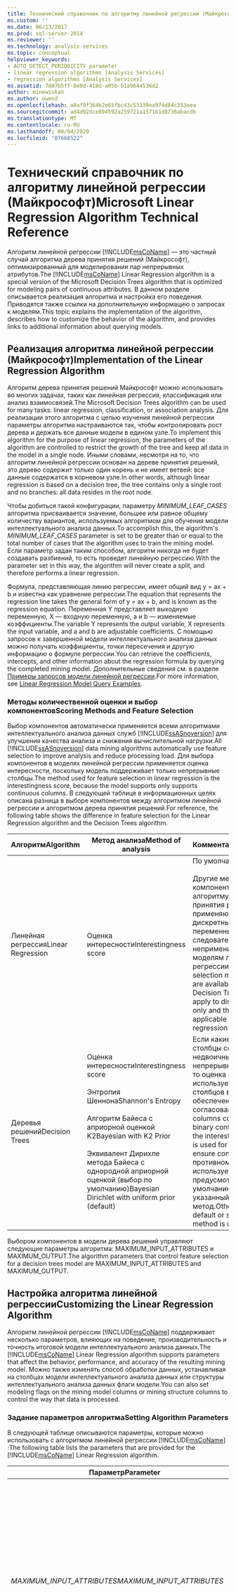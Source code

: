```yaml
---
title: Технический справочник по алгоритму линейной регрессии (Майкрософт) | Документация Майкрософт
ms.custom: ''
ms.date: 06/13/2017
ms.prod: sql-server-2014
ms.reviewer: ''
ms.technology: analysis-services
ms.topic: conceptual
helpviewer_keywords:
- AUTO_DETECT_PERIODICITY parameter
- linear regression algorithms [Analysis Services]
- regression algorithms [Analysis Services]
ms.assetid: 7807b5ff-8e0d-418d-a05b-b1a9644536d2
author: minewiskan
ms.author: owend
ms.openlocfilehash: a8af9f364b2e65fbc43c53139ea974d84c353eea
ms.sourcegitcommit: ad4d92dce894592a259721a1571b1d8736abacdb
ms.translationtype: MT
ms.contentlocale: ru-RU
ms.lasthandoff: 08/04/2020
ms.locfileid: "87668522"
---
```

# <a name="microsoft-linear-regression-algorithm-technical-reference"></a><span data-ttu-id="eea2a-102">Технический справочник по алгоритму линейной регрессии (Майкрософт)</span><span class="sxs-lookup"><span data-stu-id="eea2a-102">Microsoft Linear Regression Algorithm Technical Reference</span></span>
  <span data-ttu-id="eea2a-103">Алгоритм линейной регрессии [!INCLUDE[msCoName](../../includes/msconame-md.md)] — это частный случай алгоритма дерева принятия решений (Майкрософт), оптимизированный для моделирования пар непрерывных атрибутов.</span><span class="sxs-lookup"><span data-stu-id="eea2a-103">The [!INCLUDE[msCoName](../../includes/msconame-md.md)] Linear Regression algorithm is a special version of the Microsoft Decision Trees algorithm that is optimized for modeling pairs of continuous attributes.</span></span> <span data-ttu-id="eea2a-104">В данном разделе описывается реализация алгоритма и настройка его поведения. Приводятся также ссылки на дополнительную информацию о запросах к моделям.</span><span class="sxs-lookup"><span data-stu-id="eea2a-104">This topic explains the implementation of the algorithm, describes how to customize the behavior of the algorithm, and provides links to additional information about querying models.</span></span>  
  
## <a name="implementation-of-the-linear-regression-algorithm"></a><span data-ttu-id="eea2a-105">Реализация алгоритма линейной регрессии (Майкрософт)</span><span class="sxs-lookup"><span data-stu-id="eea2a-105">Implementation of the Linear Regression Algorithm</span></span>  
 <span data-ttu-id="eea2a-106">Алгоритм дерева принятия решений Майкрософт можно использовать во многих задачах, таких как линейная регрессия, классификация или анализ взаимосвязей.</span><span class="sxs-lookup"><span data-stu-id="eea2a-106">The Microsoft Decision Trees algorithm can be used for many tasks: linear regression, classification, or association analysis.</span></span> <span data-ttu-id="eea2a-107">Для реализации этого алгоритма с целью изучения линейной регрессии параметры алгоритма настраиваются так, чтобы контролировать рост дерева и держать все данные модели в едином узле.</span><span class="sxs-lookup"><span data-stu-id="eea2a-107">To implement this algorithm for the purpose of linear regression, the parameters of the algorithm are controlled to restrict the growth of the tree and keep all data in the model in a single node.</span></span> <span data-ttu-id="eea2a-108">Иными словами, несмотря на то, что алгоритм линейной регрессии основан на дереве принятия решений, это дерево содержит только один корень и не имеет ветвей: все данные содержатся в корневом узле.</span><span class="sxs-lookup"><span data-stu-id="eea2a-108">In other words, although linear regression is based on a decision tree, the tree contains only a single root and no branches: all data resides in the root node.</span></span>  
  
 <span data-ttu-id="eea2a-109">Чтобы добиться такой конфигурации, параметру *MINIMUM_LEAF_CASES* алгоритма присваивается значение, большее или равное общему количеству вариантов, используемых алгоритмом для обучения модели интеллектуального анализа данных.</span><span class="sxs-lookup"><span data-stu-id="eea2a-109">To accomplish this, the algorithm's *MINIMUM_LEAF_CASES* parameter is set to be greater than or equal to the total number of cases that the algorithm uses to train the mining model.</span></span> <span data-ttu-id="eea2a-110">Если параметр задан таким способом, алгоритм никогда не будет создавать разбиений, то есть проведет линейную регрессию.</span><span class="sxs-lookup"><span data-stu-id="eea2a-110">With the parameter set in this way, the algorithm will never create a split, and therefore performs a linear regression.</span></span>  
  
 <span data-ttu-id="eea2a-111">Формула, представляющая линию регрессии, имеет общий вид y = ax + b и известна как уравнение регрессии.</span><span class="sxs-lookup"><span data-stu-id="eea2a-111">The equation that represents the regression line takes the general form of y = ax + b, and is known as the regression equation.</span></span> <span data-ttu-id="eea2a-112">Переменная Y представляет выходную переменную, X — входную переменную, a и b — изменяемые коэффициенты.</span><span class="sxs-lookup"><span data-stu-id="eea2a-112">The variable Y represents the output variable, X represents the input variable, and a and b are adjustable coefficients.</span></span> <span data-ttu-id="eea2a-113">С помощью запросов к завершенной модели интеллектуального анализа данных можно получать коэффициенты, точки пересечения и другую информацию о формуле регрессии.</span><span class="sxs-lookup"><span data-stu-id="eea2a-113">You can retrieve the coefficients, intercepts, and other information about the regression formula by querying the completed mining model.</span></span> <span data-ttu-id="eea2a-114">Дополнительные сведения см. в разделе [Примеры запросов модели линейной регрессии](linear-regression-model-query-examples.md).</span><span class="sxs-lookup"><span data-stu-id="eea2a-114">For more information, see [Linear Regression Model Query Examples](linear-regression-model-query-examples.md).</span></span>  
  
### <a name="scoring-methods-and-feature-selection"></a><span data-ttu-id="eea2a-115">Методы количественной оценки и выбор компонентов</span><span class="sxs-lookup"><span data-stu-id="eea2a-115">Scoring Methods and Feature Selection</span></span>  
 <span data-ttu-id="eea2a-116">Выбор компонентов автоматически применяется всеми алгоритмами интеллектуального анализа данных служб [!INCLUDE[ssASnoversion](../../includes/ssasnoversion-md.md)] для улучшения качества анализа и снижения вычислительной нагрузки.</span><span class="sxs-lookup"><span data-stu-id="eea2a-116">All [!INCLUDE[ssASnoversion](../../includes/ssasnoversion-md.md)] data mining algorithms automatically use feature selection to improve analysis and reduce processing load.</span></span> <span data-ttu-id="eea2a-117">Для выбора компонентов в моделях линейной регрессии применяется оценка интересности, поскольку модель поддерживает только непрерывные столбцы.</span><span class="sxs-lookup"><span data-stu-id="eea2a-117">The method used for feature selection in linear regression is the interestingness score, because the model supports only supports continuous columns.</span></span> <span data-ttu-id="eea2a-118">В следующей таблице в информационных целях описана разница в выборе компонентов между алгоритмом линейной регрессии и алгоритмом дерева принятия решений.</span><span class="sxs-lookup"><span data-stu-id="eea2a-118">For reference, the following table shows the difference in feature selection for the Linear Regression algorithm and the Decision Trees algorithm.</span></span>  
  
|<span data-ttu-id="eea2a-119">Алгоритм</span><span class="sxs-lookup"><span data-stu-id="eea2a-119">Algorithm</span></span>|<span data-ttu-id="eea2a-120">Метод анализа</span><span class="sxs-lookup"><span data-stu-id="eea2a-120">Method of analysis</span></span>|<span data-ttu-id="eea2a-121">Комментарии</span><span class="sxs-lookup"><span data-stu-id="eea2a-121">Comments</span></span>|  
|---------------|------------------------|--------------|  
|<span data-ttu-id="eea2a-122">Линейная регрессия</span><span class="sxs-lookup"><span data-stu-id="eea2a-122">Linear Regression</span></span>|<span data-ttu-id="eea2a-123">Оценка интересности</span><span class="sxs-lookup"><span data-stu-id="eea2a-123">Interestingness score</span></span>|<span data-ttu-id="eea2a-124">По умолчанию.</span><span class="sxs-lookup"><span data-stu-id="eea2a-124">Default.</span></span><br /><br /> <span data-ttu-id="eea2a-125">Другие методы выбора компонентов, доступные алгоритму дерева принятия решений, применяются только к дискретным переменным, и, следовательно, неприменимы к моделям линейной регрессии.</span><span class="sxs-lookup"><span data-stu-id="eea2a-125">Other feature selection methods that are available with the Decision Trees algorithm apply to discrete variables only and therefore are not applicable to linear regression models.</span></span>|  
|<span data-ttu-id="eea2a-126">Деревья решений</span><span class="sxs-lookup"><span data-stu-id="eea2a-126">Decision Trees</span></span>|<span data-ttu-id="eea2a-127">Оценка интересности</span><span class="sxs-lookup"><span data-stu-id="eea2a-127">Interestingness score</span></span><br /><br /> <span data-ttu-id="eea2a-128">Энтропия Шеннона</span><span class="sxs-lookup"><span data-stu-id="eea2a-128">Shannon's Entropy</span></span><br /><br /> <span data-ttu-id="eea2a-129">Алгоритм Байеса с априорной оценкой K2</span><span class="sxs-lookup"><span data-stu-id="eea2a-129">Bayesian with K2 Prior</span></span><br /><br /> <span data-ttu-id="eea2a-130">Эквивалент Дирихле метода Байеса с однородной априорной оценкой (выбор по умолчанию)</span><span class="sxs-lookup"><span data-stu-id="eea2a-130">Bayesian Dirichlet with uniform prior (default)</span></span>|<span data-ttu-id="eea2a-131">Если какие-либо столбцы содержат недвоичные непрерывные значения, то оценка интересности используется для всех столбцов в целях обеспечения согласованности.</span><span class="sxs-lookup"><span data-stu-id="eea2a-131">If any columns contain non-binary continuous values, the interestingness score is used for all columns, to ensure consistency.</span></span> <span data-ttu-id="eea2a-132">В противном случае используется предусмотренный по умолчанию или указанный метод.</span><span class="sxs-lookup"><span data-stu-id="eea2a-132">Otherwise, the default or specified method is used.</span></span>|  
  
 <span data-ttu-id="eea2a-133">Выбором компонентов в модели дерева решений управляют следующие параметры алгоритма: MAXIMUM_INPUT_ATTRIBUTES и MAXIMUM_OUTPUT.</span><span class="sxs-lookup"><span data-stu-id="eea2a-133">The algorithm parameters that control feature selection for a decision trees model are MAXIMUM_INPUT_ATTRIBUTES and MAXIMUM_OUTPUT.</span></span>  
  
## <a name="customizing-the-linear-regression-algorithm"></a><span data-ttu-id="eea2a-134">Настройка алгоритма линейной регрессии</span><span class="sxs-lookup"><span data-stu-id="eea2a-134">Customizing the Linear Regression Algorithm</span></span>  
 <span data-ttu-id="eea2a-135">Алгоритм линейной регрессии [!INCLUDE[msCoName](../../includes/msconame-md.md)] поддерживает несколько параметров, влияющих на поведение, производительность и точность итоговой модели интеллектуального анализа данных.</span><span class="sxs-lookup"><span data-stu-id="eea2a-135">The [!INCLUDE[msCoName](../../includes/msconame-md.md)] Linear Regression algorithm supports parameters that affect the behavior, performance, and accuracy of the resulting mining model.</span></span> <span data-ttu-id="eea2a-136">Можно также изменять способ обработки данных, устанавливая на столбцах модели интеллектуального анализа данных или структуры интеллектуального анализа данных флаги модели.</span><span class="sxs-lookup"><span data-stu-id="eea2a-136">You can also set modeling flags on the mining model columns or mining structure columns to control the way that data is processed.</span></span>  
  
### <a name="setting-algorithm-parameters"></a><span data-ttu-id="eea2a-137">Задание параметров алгоритма</span><span class="sxs-lookup"><span data-stu-id="eea2a-137">Setting Algorithm Parameters</span></span>  
 <span data-ttu-id="eea2a-138">В следующей таблице описываются параметры, которые можно использовать с алгоритмом линейной регрессии [!INCLUDE[msCoName](../../includes/msconame-md.md)] :</span><span class="sxs-lookup"><span data-stu-id="eea2a-138">The following table lists the parameters that are provided for the [!INCLUDE[msCoName](../../includes/msconame-md.md)] Linear Regression algorithm.</span></span>  
  
|<span data-ttu-id="eea2a-139">Параметр</span><span class="sxs-lookup"><span data-stu-id="eea2a-139">Parameter</span></span>|<span data-ttu-id="eea2a-140">Описание</span><span class="sxs-lookup"><span data-stu-id="eea2a-140">Description</span></span>|  
|---------------|-----------------|  
|<span data-ttu-id="eea2a-141">*MAXIMUM_INPUT_ATTRIBUTES*</span><span class="sxs-lookup"><span data-stu-id="eea2a-141">*MAXIMUM_INPUT_ATTRIBUTES*</span></span>|<span data-ttu-id="eea2a-142">Определяет количество входных атрибутов, которые алгоритм может обработать перед вызовом выбора компонентов.</span><span class="sxs-lookup"><span data-stu-id="eea2a-142">Defines the number of input attributes that the algorithm can handle before it invokes feature selection.</span></span> <span data-ttu-id="eea2a-143">Установите значение 0, чтобы отключить выбор компонентов.</span><span class="sxs-lookup"><span data-stu-id="eea2a-143">Set this value to 0 to turn off feature selection.</span></span><br /><br /> <span data-ttu-id="eea2a-144">Значение по умолчанию — 255.</span><span class="sxs-lookup"><span data-stu-id="eea2a-144">The default is 255.</span></span>|  
|<span data-ttu-id="eea2a-145">*MAXIMUM_OUTPUT_ATTRIBUTES*</span><span class="sxs-lookup"><span data-stu-id="eea2a-145">*MAXIMUM_OUTPUT_ATTRIBUTES*</span></span>|<span data-ttu-id="eea2a-146">Определяет количество выходных атрибутов, которые алгоритм может обработать перед вызовом выбора компонентов.</span><span class="sxs-lookup"><span data-stu-id="eea2a-146">Defines the number of output attributes that the algorithm can handle before it invokes feature selection.</span></span> <span data-ttu-id="eea2a-147">Установите значение 0, чтобы отключить выбор компонентов.</span><span class="sxs-lookup"><span data-stu-id="eea2a-147">Set this value to 0 to turn off feature selection.</span></span><br /><br /> <span data-ttu-id="eea2a-148">Значение по умолчанию — 255.</span><span class="sxs-lookup"><span data-stu-id="eea2a-148">The default is 255.</span></span>|  
|<span data-ttu-id="eea2a-149">*FORCE_REGRESSOR*</span><span class="sxs-lookup"><span data-stu-id="eea2a-149">*FORCE_REGRESSOR*</span></span>|<span data-ttu-id="eea2a-150">Приводит алгоритм к использованию указанных столбцов в качестве регрессоров, не обращая внимания на важность столбцов, вычисленную алгоритмом.</span><span class="sxs-lookup"><span data-stu-id="eea2a-150">Forces the algorithm to use the indicated columns as regressors, regardless of the importance of the columns as calculated by the algorithm.</span></span>|  
  
### <a name="modeling-flags"></a><span data-ttu-id="eea2a-151">Флаги моделирования</span><span class="sxs-lookup"><span data-stu-id="eea2a-151">Modeling Flags</span></span>  
 <span data-ttu-id="eea2a-152">Алгоритм линейной регрессии [!INCLUDE[msCoName](../../includes/msconame-md.md)] поддерживает приведенные ниже флаги модели.</span><span class="sxs-lookup"><span data-stu-id="eea2a-152">The [!INCLUDE[msCoName](../../includes/msconame-md.md)] Linear Regression algorithm supports the following modeling flags.</span></span> <span data-ttu-id="eea2a-153">Чтобы задать порядок обработки в ходе анализа значений в каждом столбце, во время создания структуры или модели интеллектуального анализа данных определяются флаги модели.</span><span class="sxs-lookup"><span data-stu-id="eea2a-153">When you create the mining structure or mining model, you define modeling flags to specify how values in each column are handled during analysis.</span></span> <span data-ttu-id="eea2a-154">Дополнительные сведения см. в разделе [Флаги моделирования (интеллектуальный анализ данных)](modeling-flags-data-mining.md).</span><span class="sxs-lookup"><span data-stu-id="eea2a-154">For more information, see [Modeling Flags &#40;Data Mining&#41;](modeling-flags-data-mining.md).</span></span>  
  
|<span data-ttu-id="eea2a-155">Флаг моделирования</span><span class="sxs-lookup"><span data-stu-id="eea2a-155">Modeling Flag</span></span>|<span data-ttu-id="eea2a-156">Описание</span><span class="sxs-lookup"><span data-stu-id="eea2a-156">Description</span></span>|  
|-------------------|-----------------|  
|<span data-ttu-id="eea2a-157">NOT NULL</span><span class="sxs-lookup"><span data-stu-id="eea2a-157">NOT NULL</span></span>|<span data-ttu-id="eea2a-158">Указывает, что столбец не может принимать значение NULL.</span><span class="sxs-lookup"><span data-stu-id="eea2a-158">Indicates that the column cannot contain a null.</span></span> <span data-ttu-id="eea2a-159">Если во время обучения модели службы Analysis Services обнаружат значение NULL, возникнет ошибка.</span><span class="sxs-lookup"><span data-stu-id="eea2a-159">An error will result if Analysis Services encounters a null during model training.</span></span><br /><br /> <span data-ttu-id="eea2a-160">Применяется к столбцам структуры интеллектуального анализа данных.</span><span class="sxs-lookup"><span data-stu-id="eea2a-160">Applies to mining structure columns.</span></span>|  
|<span data-ttu-id="eea2a-161">REGRESSOR</span><span class="sxs-lookup"><span data-stu-id="eea2a-161">REGRESSOR</span></span>|<span data-ttu-id="eea2a-162">Указывает, что столбец содержит непрерывные численные значения, которые при анализе нужно обрабатывать как потенциальные независимые переменные.</span><span class="sxs-lookup"><span data-stu-id="eea2a-162">Indicates that the column contains continuous numeric values that should be treated as potential independent variables during analysis.</span></span><br /><br /> <span data-ttu-id="eea2a-163">Примечание. Если столбец указан как регрессор, это не значит, что он будет использован в качестве регрессора в окончательной модели.</span><span class="sxs-lookup"><span data-stu-id="eea2a-163">Note: Flagging a column as a regressor does not ensure that the column will be used as a regressor in the final model.</span></span><br /><br /> <span data-ttu-id="eea2a-164">Применяется к столбцам модели интеллектуального анализа данных.</span><span class="sxs-lookup"><span data-stu-id="eea2a-164">Applies to mining model columns.</span></span>|  
  
### <a name="regressors-in-linear-regression-models"></a><span data-ttu-id="eea2a-165">Регрессоры в моделях линейной регрессии</span><span class="sxs-lookup"><span data-stu-id="eea2a-165">Regressors in Linear Regression Models</span></span>  
 <span data-ttu-id="eea2a-166">Модели линейной регрессии основаны на алгоритме дерева принятия решений [!INCLUDE[msCoName](../../includes/msconame-md.md)] .</span><span class="sxs-lookup"><span data-stu-id="eea2a-166">Linear regression models are based on the [!INCLUDE[msCoName](../../includes/msconame-md.md)] Decision Trees algorithm.</span></span> <span data-ttu-id="eea2a-167">Даже если не используется алгоритм линейной регрессии [!INCLUDE[msCoName](../../includes/msconame-md.md)] , любая модель дерева принятия решений может содержать дерево или узлы, представляющие регрессию применительно к какому-то непрерывному атрибуту.</span><span class="sxs-lookup"><span data-stu-id="eea2a-167">However, even if you do not use the [!INCLUDE[msCoName](../../includes/msconame-md.md)] Linear Regression algorithm, any decision tree model can contain a tree or nodes that represent a regression on a continuous attribute.</span></span>  
  
 <span data-ttu-id="eea2a-168">Необходимость указывать, что непрерывный столбец представляет регрессор, отсутствует.</span><span class="sxs-lookup"><span data-stu-id="eea2a-168">You do not need to specify that a continuous column represents a regressor.</span></span> <span data-ttu-id="eea2a-169">Алгоритм дерева принятия решений [!INCLUDE[msCoName](../../includes/msconame-md.md)] секционирует набор данных на области со значимыми шаблонами, даже если для столбца не задан флаг REGRESSOR.</span><span class="sxs-lookup"><span data-stu-id="eea2a-169">The [!INCLUDE[msCoName](../../includes/msconame-md.md)] Decision Trees algorithm will partition the dataset into regions with meaningful patterns even if you do not set the REGRESSOR flag on the column.</span></span> <span data-ttu-id="eea2a-170">Разница заключается в том, что при установке флага моделирования алгоритм попытается найти регрессионные уравнения вида a \* C1 + b \* C2 +... для соответствия шаблонам в узлах дерева.</span><span class="sxs-lookup"><span data-stu-id="eea2a-170">The difference is that when you set the modeling flag, the algorithm will try to find regression equations of the form a\*C1 + b\*C2 + ... to fit the patterns in the nodes of the tree.</span></span> <span data-ttu-id="eea2a-171">Вычисляется сумма остатков, и, если отклонение слишком велико, принудительно выполняется разбиение дерева.</span><span class="sxs-lookup"><span data-stu-id="eea2a-171">The sum of the residuals is calculated, and if the deviation is too great, a split is forced in the tree.</span></span>  
  
 <span data-ttu-id="eea2a-172">Например, если осуществляется прогноз поведения клиента в процессе покупки с использованием дохода, **Income** , в качестве атрибута и на соответствующем столбце **Income** устанавливается флаг модели REGRESSOR, то в алгоритме вначале предпринимается попытка выполнить подгонку значений Income с применением стандартной формулы регрессии.</span><span class="sxs-lookup"><span data-stu-id="eea2a-172">For example, if you are predicting customer purchasing behavior using **Income** as an attribute, and set the REGRESSOR modeling flag on the column, the algorithm would first try to fit the **Income** values by using a standard regression formula.</span></span> <span data-ttu-id="eea2a-173">Если отклонение слишком велико, то происходит отказ от применения формулы регрессии и разбиение дерева осуществляется по какому-то другому атрибуту.</span><span class="sxs-lookup"><span data-stu-id="eea2a-173">If the deviation is too great, the regression formula is abandoned and the tree would be split on some other attribute.</span></span> <span data-ttu-id="eea2a-174">Затем в алгоритме дерева решений осуществляется попытка подгонки регрессора к доходу в каждой из ветвей, полученных после разбиения.</span><span class="sxs-lookup"><span data-stu-id="eea2a-174">The decision tree algorithm would then try to fit a regressor for income in each of the branches after the split.</span></span>  
  
 <span data-ttu-id="eea2a-175">Можно применить параметр FORCED_REGRESSOR для обеспечения того, чтобы в алгоритме использовался конкретный регрессор.</span><span class="sxs-lookup"><span data-stu-id="eea2a-175">You can use the FORCED_REGRESSOR parameter to guarantee that the algorithm will use a particular regressor.</span></span> <span data-ttu-id="eea2a-176">Этот параметр может применяться с алгоритмом дерева принятия решений (Майкрософт) и алгоритмом линейной регрессии (Майкрософт).</span><span class="sxs-lookup"><span data-stu-id="eea2a-176">This parameter can be used with the Microsoft Decision Trees and Microsoft Linear Regression algorithms.</span></span>  
  
## <a name="requirements"></a><span data-ttu-id="eea2a-177">Требования</span><span class="sxs-lookup"><span data-stu-id="eea2a-177">Requirements</span></span>  
 <span data-ttu-id="eea2a-178">Модель линейной регрессии должна содержать ключевой столбец, входные столбцы и хотя бы один прогнозируемый столбец.</span><span class="sxs-lookup"><span data-stu-id="eea2a-178">A linear regression model must contain a key column, input columns, and at least one predictable column.</span></span>  
  
### <a name="input-and-predictable-columns"></a><span data-ttu-id="eea2a-179">Входные и прогнозируемые столбцы</span><span class="sxs-lookup"><span data-stu-id="eea2a-179">Input and Predictable Columns</span></span>  
 <span data-ttu-id="eea2a-180">Алгоритм линейной регрессии [!INCLUDE[msCoName](../../includes/msconame-md.md)] поддерживает определенные входные столбцы данных и прогнозируемые столбцы, которые перечислены ниже в таблице.</span><span class="sxs-lookup"><span data-stu-id="eea2a-180">The [!INCLUDE[msCoName](../../includes/msconame-md.md)] Linear Regression algorithm supports the specific input columns and predictable columns that are listed in the following table.</span></span> <span data-ttu-id="eea2a-181">Дополнительные сведения о значении типов содержимого в применении к модели интеллектуального анализа данных см. в разделе [Типы содержимого (интеллектуальный анализ данных)](content-types-data-mining.md).</span><span class="sxs-lookup"><span data-stu-id="eea2a-181">For more information about what the content types mean when used in a mining model, see [Content Types &#40;Data Mining&#41;](content-types-data-mining.md).</span></span>  
  
|<span data-ttu-id="eea2a-182">Столбец</span><span class="sxs-lookup"><span data-stu-id="eea2a-182">Column</span></span>|<span data-ttu-id="eea2a-183">Типы содержимого</span><span class="sxs-lookup"><span data-stu-id="eea2a-183">Content types</span></span>|  
|------------|-------------------|  
|<span data-ttu-id="eea2a-184">Входной атрибут</span><span class="sxs-lookup"><span data-stu-id="eea2a-184">Input attribute</span></span>|<span data-ttu-id="eea2a-185">Continuous, Cyclical, Key, Table и Ordered</span><span class="sxs-lookup"><span data-stu-id="eea2a-185">Continuous, Cyclical, Key, Table, and Ordered</span></span>|  
|<span data-ttu-id="eea2a-186">Прогнозируемый атрибут</span><span class="sxs-lookup"><span data-stu-id="eea2a-186">Predictable attribute</span></span>|<span data-ttu-id="eea2a-187">Continuous, Cyclical и Ordered</span><span class="sxs-lookup"><span data-stu-id="eea2a-187">Continuous, Cyclical, and Ordered</span></span>|  
  
> [!NOTE]  
>  <span data-ttu-id="eea2a-188">Типы содержимого `Cyclical` и `Ordered` поддерживаются, но алгоритм обрабатывает их как дискретные величины и не производит их особой обработки.</span><span class="sxs-lookup"><span data-stu-id="eea2a-188">`Cyclical` and `Ordered` content types are supported, but the algorithm treats them as discrete values and does not perform special processing.</span></span>  
  
## <a name="see-also"></a><span data-ttu-id="eea2a-189">См. также:</span><span class="sxs-lookup"><span data-stu-id="eea2a-189">See Also</span></span>  
 <span data-ttu-id="eea2a-190">[Алгоритм линейной регрессии (Майкрософт)](microsoft-linear-regression-algorithm.md) </span><span class="sxs-lookup"><span data-stu-id="eea2a-190">[Microsoft Linear Regression Algorithm](microsoft-linear-regression-algorithm.md) </span></span>  
 <span data-ttu-id="eea2a-191">[Примеры запросов модели линейной регрессии](linear-regression-model-query-examples.md) </span><span class="sxs-lookup"><span data-stu-id="eea2a-191">[Linear Regression Model Query Examples](linear-regression-model-query-examples.md) </span></span>  
 [<span data-ttu-id="eea2a-192">Содержимое моделей интеллектуального анализа данных для моделей линейной регрессии (службы Analysis Services — интеллектуальный анализ данных)</span><span class="sxs-lookup"><span data-stu-id="eea2a-192">Mining Model Content for Linear Regression Models &#40;Analysis Services - Data Mining&#41;</span></span>](mining-model-content-for-linear-regression-models-analysis-services-data-mining.md)  
  
  
